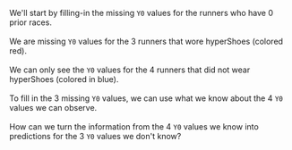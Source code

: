 We'll start by filling-in the missing `Y0` values for the runners who have 0 prior races.
<br>
<br>
We are missing `Y0` values for the 3 runners that wore hyperShoes (colored red). 
<br>
<br>
We can only see the `Y0` values for the 4 runners that did not wear hyperShoes (colored in blue). 
<br>
<br>
To fill in the 3 missing `Y0` values, we can use what we know about the 4 `Y0` values we can observe. 
<br>
<br>
How can we turn the information from the 4 `Y0` values we know into predictions for the 3 `Y0` values we don't know?


